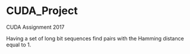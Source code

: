 # CUDA_Project
CUDA Assignment 2017

Having a set of long bit sequences find pairs with the Hamming distance equal to 1.
